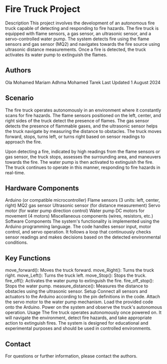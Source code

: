 # Fire Truck Project
Description
This project involves the development of an autonomous fire truck capable of detecting and responding to fire hazards. The fire truck is equipped with flame sensors, a gas sensor, an ultrasonic sensor, and a servo-controlled water pump. The system detects fire using the flame sensors and gas sensor (MQ2) and navigates towards the fire source using ultrasonic distance measurements. Once a fire is detected, the truck activates its water pump to extinguish the flames.

## Authors
Ola Mohamed
Mariam Adhma
Mohamed Tarek
Last Updated
1 August 2024

## Scenario
The fire truck operates autonomously in an environment where it constantly scans for fire hazards. The flame sensors positioned on the left, center, and right sides of the truck detect the presence of flames. The gas sensor detects the presence of flammable gases, and the ultrasonic sensor helps the truck navigate by measuring the distance to obstacles. The truck moves forward, stops, turns left, or turns right based on sensor readings to approach the fire.

Upon detecting a fire, indicated by high readings from the flame sensors or gas sensor, the truck stops, assesses the surrounding area, and maneuvers towards the fire. The water pump is then activated to extinguish the fire. The truck continues to operate in this manner, responding to fire hazards in real-time.

## Hardware Components
Arduino (or compatible microcontroller)
Flame sensors (3 units: left, center, right)
MQ2 gas sensor
Ultrasonic sensor (for distance measurement)
Servo motor (for water pump direction control)
Water pump
DC motors for movement (4 motors)
Miscellaneous components (wires, resistors, etc.)
Software Components
The system's functionality is implemented using the Arduino programming language. The code handles sensor input, motor control, and servo operation. It follows a loop that continuously checks sensor readings and makes decisions based on the detected environmental conditions.

## Key Functions
move_forward(): Moves the truck forward.
move_Right(): Turns the truck right.
move_Left(): Turns the truck left.
move_Stop(): Stops the truck.
fire_off(): Activates the water pump to extinguish the fire.
fire_off_stop(): Stops the water pump.
measure_distance(): Measures the distance to obstacles using the ultrasonic sensor.
Setup
Connect all sensors and actuators to the Arduino according to the pin definitions in the code.
Attach the servo motor to the water pump mechanism.
Load the provided code onto the Arduino.
Power on the system and observe the truck's autonomous operation.
Usage
The fire truck operates autonomously once powered on. It will navigate the environment, detect fire hazards, and take appropriate action to extinguish fires. The system is designed for educational and experimental purposes and should be used in controlled environments.

## Contact
For questions or further information, please contact the authors.
